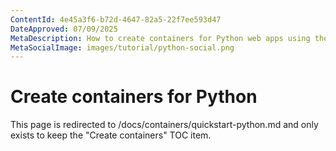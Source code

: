 ```yaml
---
ContentId: 4e45a3f6-b72d-4647-82a5-22f7ee593d47
DateApproved: 07/09/2025
MetaDescription: How to create containers for Python web apps using the VS Code Container Tools extension
MetaSocialImage: images/tutorial/python-social.png
---
```

# Create containers for Python

This page is redirected to /docs/containers/quickstart-python.md and only exists to keep the "Create containers" TOC item.
